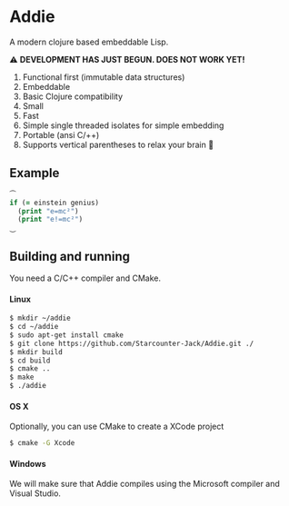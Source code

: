 # Addie

A modern clojure based embeddable Lisp.

⚠ **DEVELOPMENT HAS JUST BEGUN. DOES NOT WORK YET!**

1. Functional first (immutable data structures)
2. Embeddable
3. Basic Clojure compatibility
4. Small
5. Fast
6. Simple single threaded isolates for simple embedding
7. Portable (ansi C/++)
8. Supports vertical parentheses to relax your brain 🍺


## Example
```clojure
⏜
if (= einstein genius)
  (print "e=mc²")
  (print "e!=mc²")
⏝
```



## Building and running

You need a C/C++ compiler and CMake.

#### Linux

```bash
$ mkdir ~/addie
$ cd ~/addie
$ sudo apt-get install cmake
$ git clone https://github.com/Starcounter-Jack/Addie.git ./
$ mkdir build
$ cd build
$ cmake ..
$ make
$ ./addie
```

#### OS X

Optionally, you can use CMake to create a XCode project

```bash
$ cmake -G Xcode
```

#### Windows

We will make sure that Addie compiles using the Microsoft compiler and Visual Studio.
